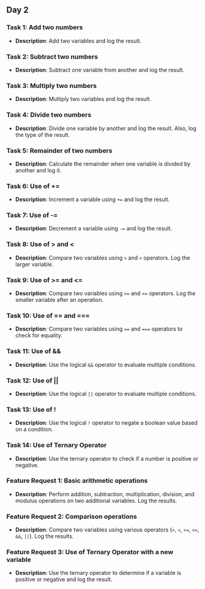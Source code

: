

## Day 2

### Task 1: Add two numbers
- **Description**: Add two variables and log the result.

### Task 2: Subtract two numbers
- **Description**: Subtract one variable from another and log the result.

### Task 3: Multiply two numbers
- **Description**: Multiply two variables and log the result.

### Task 4: Divide two numbers
- **Description**: Divide one variable by another and log the result. Also, log the type of the result.

### Task 5: Remainder of two numbers
- **Description**: Calculate the remainder when one variable is divided by another and log it.

### Task 6: Use of +=
- **Description**: Increment a variable using `+=` and log the result.

### Task 7: Use of -=
- **Description**: Decrement a variable using `-=` and log the result.

### Task 8: Use of > and <
- **Description**: Compare two variables using `>` and `<` operators. Log the larger variable.

### Task 9: Use of >= and <=
- **Description**: Compare two variables using `>=` and `<=` operators. Log the smaller variable after an operation.

### Task 10: Use of == and ===
- **Description**: Compare two variables using `==` and `===` operators to check for equality.

### Task 11: Use of &&
- **Description**: Use the logical `&&` operator to evaluate multiple conditions.

### Task 12: Use of ||
- **Description**: Use the logical `||` operator to evaluate multiple conditions.

### Task 13: Use of !
- **Description**: Use the logical `!` operator to negate a boolean value based on a condition.

### Task 14: Use of Ternary Operator
- **Description**: Use the ternary operator to check if a number is positive or negative.

### Feature Request 1: Basic arithmetic operations
- **Description**: Perform addition, subtraction, multiplication, division, and modulus operations on two additional variables. Log the results.

### Feature Request 2: Comparison operations
- **Description**: Compare two variables using various operators (`>`, `<`, `>=`, `<=`, `&&`, `||`). Log the results.

### Feature Request 3: Use of Ternary Operator with a new variable
- **Description**: Use the ternary operator to determine if a variable is positive or negative and log the result.